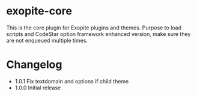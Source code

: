 # exopite-core
This is the core plugin for Exopite plugins and themes. Purpose to load scripts and CodeStar option framework enhanced version, make sure they are not enqueued multiple times.

# Changelog

* 1.0.1 Fix textdomain and options if child theme
* 1.0.0 Initial release
